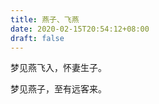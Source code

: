 ```yaml
---
title: 燕子、飞燕
date: 2020-02-15T20:54:12+08:00
draft: false
---
```


梦见燕飞入，怀妻生子。<br>


梦见燕子，至有远客来。<br>
